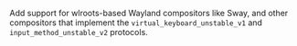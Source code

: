 Add support for wlroots-based Wayland compositors like Sway, and other compositors that implement the `virtual_keyboard_unstable_v1` and `input_method_unstable_v2` protocols.
